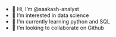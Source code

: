 - 👋 Hi, I’m @saakash-analyst
- 👀 I’m interested in data science
- 🌱 I’m currently learning python and SQL
- 💞️ I’m looking to collaborate on Github

<!---
saakash-analyst/saakash-analyst is a ✨ special ✨ repository because its `README.md` (this file) appears on your GitHub profile.
You can click the Preview link to take a look at your changes.
--->

